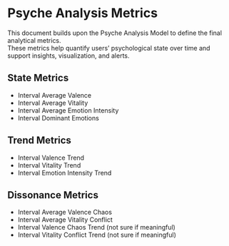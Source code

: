 # Psyche Analysis Metrics

This document builds upon the Psyche Analysis Model to define the final analytical metrics.  
These metrics help quantify users’ psychological state over time and support insights, visualization, and alerts.

## State Metrics

- Interval Average Valence
- Interval Average Vitality
- Interval Average Emotion Intensity
- Interval Dominant Emotions

## Trend Metrics

- Interval Valence Trend
- Interval Vitality Trend
- Interval Emotion Intensity Trend

## Dissonance Metrics

- Interval Average Valence Chaos
- Interval Average Vitality Conflict
- Interval Valence Chaos Trend (not sure if meaningful)
- Interval Vitality Conflict Trend (not sure if meaningful)
